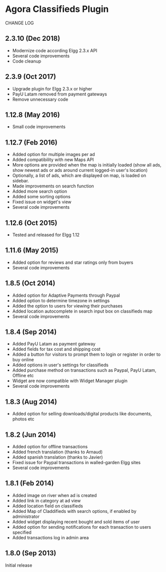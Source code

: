 # Agora Classifieds Plugin

CHANGE LOG

2.3.10  (Dec 2018)
--------------------------------
- Modernize code according Elgg 2.3.x API
- Several code improvements
- Code cleanup

2.3.9	(Oct 2017)
--------------------------------
- Upgrade plugin for Elgg 2.3.x or higher
- PayU Latam removed from payment gateways
- Remove unnecessary code

1.12.8	(May 2016)
--------------------------------
- Small code improvements

1.12.7	(Feb 2016)
--------------------------------
- Added option for multiple images per ad
- Added compatibility with new Maps API
- More options are provided when the map is initially loaded (show all ads, show newest ads or ads around current logged-in user's location) 
- Optionally, a list of ads, which are displayed on map, is loaded on sidebar.
- Made improvements on search function
- Added more search option
- Added some sorting options
- Fixed issue on widget's view
- Several code improvements

1.12.6	(Oct 2015)
--------------------------------
- Tested and released for Elgg 1.12

1.11.6	(May 2015)
------------------------------------------
- Added option for reviews and star ratings only from buyers
- Several code improvements

1.8.5	(Oct 2014)
------------------------------------------
- Added option for Adaptive Payments through Paypal
- Added option to determine timezone in settings
- Added the option to users for viewing their purchases
- Added location autocomplete in search input box on classifieds map
- Several code improvements

1.8.4	(Sep 2014)
------------------------------------------
- Added PayU Latam as payment gateway
- Added fields for tax cost and shipping cost
- Added a button for visitors to prompt them to login or register in order to buy online
- Added options in user's settings for classifieds
- Added purchase method on transactions such as Paypal, PayU Latam, Offline etc
- Widget are now compatible with Widget Manager plugin
- Several code improvements 

1.8.3	(Aug 2014)
------------------------------------------
- Added option for selling downloads/digital products like documents, photos etc

1.8.2	(Jun 2014)
------------------------------------------
- Added option for offline transactions 
- Added french translation (thanks to Arnaud)
- Added spanish translation (thanks to Javier)
- Fixed issue for Paypal transactions in walled-garden Elgg sites
- Several code improvements 

1.8.1	(Feb 2014)
------------------------------------------
- Added image on river when ad is created
- Added link in category at ad view
- Added location field on classifieds
- Added Map of Claddifieds with search options, if enabled by administrator 
- Added widget displaying recent bought and sold items of user
- Added option for sending notifications for each transaction to users specified 
- Added transactions log in admin area

1.8.0	(Sep 2013)
------------------------------------------
Initial release






